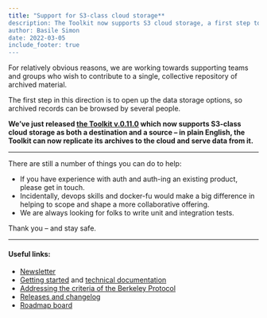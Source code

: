 ```yaml
---
title: "Support for S3-class cloud storage**
description: The Toolkit now supports S3 cloud storage, a first step towards collaboration
author: Basile Simon
date: 2022-03-05
include_footer: true
---
```



For relatively obvious reasons, we are working towards supporting teams and groups who wish to contribute to a single, collective repository of archived material.

The first step in this direction is to open up the data storage options, so archived records can be browsed by several people.

**We’ve just released [the Toolkit v.0.11.0](https://github.com/digitalevidencetoolkit/deptoolkit/releases) which now supports S3-class cloud storage as both a destination and a source – in plain English, the Toolkit can now replicate its archives to the cloud and serve data from it.**

---

There are still a number of things you can do to help:

* If you have experience with auth and auth-ing an existing product, please get in touch.
* Incidentally, devops skills and docker-fu would make a big difference in helping to scope and shape a more collaborative offering.
* We are always looking for folks to write unit and integration tests.

Thank you – and stay safe.

---

#### Useful links:

- [Newsletter](https://digitalevidencetoolkit.substack.com/)
- [Getting started](https://digitalevidencetoolkit.notion.site/Getting-started-15521f4125534f4aa758a2575c27ad5c) and [technical documentation](https://digitalevidencetoolkit.notion.site/Technical-Journal-01ad0720aebc4f9c9a8036da0fd7426b)
- [Addressing the criteria of the Berkeley Protocol](/addressing-berkeley/)
- [Releases and changelog](https://github.com/digitalevidencetoolkit/deptoolkit/releases)
- [Roadmap board](https://github.com/orgs/digitalevidencetoolkit/projects/3)
